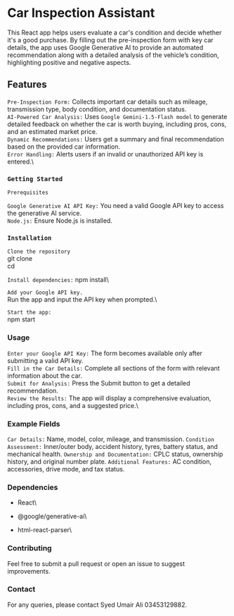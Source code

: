 # Car Inspection Assistant

This React app helps users evaluate a car's condition and decide whether it's a good purchase. By filling out the pre-inspection form with key car details, the app uses Google Generative AI to provide an automated recommendation along with a detailed analysis of the vehicle’s condition, highlighting positive and negative aspects.

## Features

`Pre-Inspection Form:` Collects important car details such as mileage, transmission type, body condition, and documentation status.\
`AI-Powered Car Analysis:` Uses `Google Gemini-1.5-Flash model` to generate detailed feedback on whether the car is worth buying, including pros, cons, and an estimated market price.\
`Dynamic Recommendations:` Users get a summary and final recommendation based on the provided car information.\
`Error Handling:` Alerts users if an invalid or unauthorized API key is entered.\

### `Getting Started`

`Prerequisites`

`Google Generative AI API Key:` You need a valid Google API key to access the generative AI service.\
`Node.js:` Ensure Node.js is installed.

### `Installation`

`Clone the repository`\
git clone <your-repo-url>\
cd <your-repo-folder>

`Install dependencies:`
npm install\

`Add your Google API key.`\
Run the app and input the API key when prompted.\

`Start the app:`\
npm start

### Usage
`Enter your Google API Key:` The form becomes available only after submitting a valid API key.\
`Fill in the Car Details:` Complete all sections of the form with relevant information about the car.\
`Submit for Analysis:` Press the Submit button to get a detailed recommendation.\
`Review the Results:` The app will display a comprehensive evaluation, including pros, cons, and a suggested price.\

### Example Fields
`Car Details:` Name, model, color, mileage, and transmission.
`Condition Assessment:` Inner/outer body, accident history, tyres, battery status, and mechanical health.
`Ownership and Documentation:` CPLC status, ownership history, and original number plate.
`Additional Features:` AC condition, accessories, drive mode, and tax status.

### Dependencies
- React\

- @google/generative-ai\

- html-react-parser\

### Contributing
Feel free to submit a pull request or open an issue to suggest improvements.

### Contact
For any queries, please contact Syed Umair Ali 03453129882.
